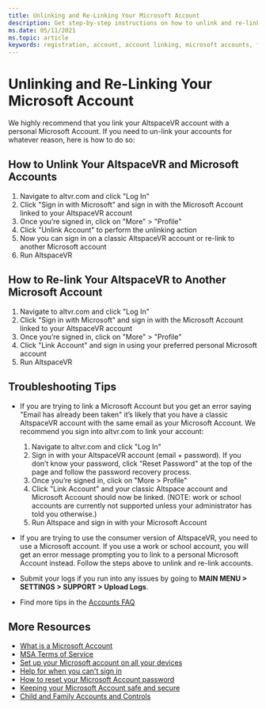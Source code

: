 ```yaml
---
title: Unlinking and Re-Linking Your Microsoft Account
description: Get step-by-step instructions on how to unlink and re-link your AltspaceVR account from your Microsoft Account.
ms.date: 05/11/2021
ms.topic: article
keywords: registration, account, account linking, microsoft accounts, faqs, troubleshooting, MSA, AAD
---
```


# Unlinking and Re-Linking Your Microsoft Account

We highly recommend that you link your AltspaceVR account with a personal Microsoft Account. If you need to un-link your accounts for whatever reason, here is how to do so:

## How to Unlink Your AltspaceVR and Microsoft Accounts

1. Navigate to altvr.com and click "Log In"
2. Click "Sign in with Microsoft" and sign in with the Microsoft Account linked to your AltspaceVR account
3. Once you’re signed in, click on "More" > "Profile"
4. Click "Unlink Account" to perform the unlinking action
5. Now you can sign in on a classic AltspaceVR account or re-link to another Microsoft account
6. Run AltspaceVR


## How to Re-link Your AltspaceVR to Another Microsoft Account

1. Navigate to altvr.com and click "Log In"
2. Click "Sign in with Microsoft" and sign in with the Microsoft Account linked to your AltspaceVR account
3. Once you’re signed in, click on "More" > "Profile"
5. Click "Link Account" and sign in using your preferred personal Microsoft account
6. Run AltspaceVR


## Troubleshooting Tips

* If you are trying to link a Microsoft Account but you get an error saying "Email has already been taken" it’s likely that you have a classic AltspaceVR account with the same email as your Microsoft Account. We recommend you sign into altvr.com to link your account:
    1. Navigate to altvr.com and click "Log In"
    2. Sign in with your AltspaceVR account (email + password). If you don’t know your password, click "Reset Password" at the top of the page and follow the password recovery process. 
    3. Once you’re signed in, click on "More > Profile"
    4. Click "Link Account" and your classic Altspace account and Microsoft Account should now be linked. (NOTE: work or school accounts are currently not supported unless your administrator has told you otherwise.)
    5. Run Altspace and sign in with your Microsoft Account
    
* If you are trying to use the consumer version of AltspaceVR, you need to use a Microsoft account. If you use a work or school account, you will get an error message prompting you to link to a personal Microsoft Account instead. Follow the steps above to unlink and re-link accounts. 

* Submit your logs if you run into any issues by going to **MAIN MENU > SETTINGS > SUPPORT > Upload Logs**.

* Find more tips in the [Accounts FAQ](..getting-started/creating-and-linking-accounts.md)


## More Resources

* [What is a Microsoft Account](https://account.microsoft.com/account?lang=)
* [MSA Terms of Service](https://www.microsoft.com/servicesagreement/)
* [Set up your Microsoft account on all your devices](https://account.microsoft.com/account/connect-devices)
* [Help for when you can't sign in](https://support.microsoft.com//account-billing/when-you-can-t-sign-in-to-your-microsoft-account-475c9b5c-8c25-49f1-9c2d-c64b7072e735)
* [How to reset your Microsoft Account password](https://support.microsoft.com//account-billing/how-to-reset-your-microsoft-account-password-eff4f067-5042-c1a3-fe72-b04d60556c37)
* [Keeping your Microsoft Account safe and secure](https://support.microsoft.com//account-billing/how-to-help-keep-your-microsoft-account-safe-and-secure-628538c2-7006-33bb-5ef4-c917657362b9)
* [Child and Family Accounts and Controls](https://account.microsoft.com/family/about?refd=www.microsoft.com&ru=https:%2F%2Faccount.microsoft.com%2Ffamily%3Frefd%3Dwww.microsoft.com)
